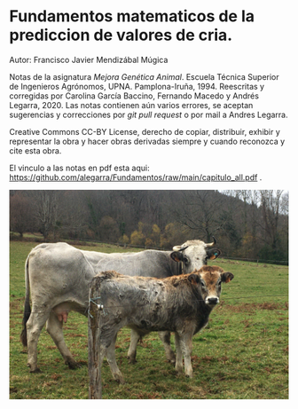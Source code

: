 # Fundamentos matematicos de la prediccion de valores de cria.

Autor: Francisco Javier Mendizábal Múgica 


Notas de la asignatura _Mejora Genética Animal_. Escuela Técnica Superior de Ingenieros Agrónomos, UPNA. Pamplona-Iruña, 1994. Reescritas y corregidas por Carolina García Baccino, Fernando Macedo y Andrés Legarra, 2020. Las notas contienen aún varios errores, se aceptan sugerencias y correcciones por _git pull request_ o por mail a Andres Legarra.

Creative Commons CC-BY License, derecho de copiar, distribuir, exhibir y representar la obra y hacer obras derivadas siempre y cuando reconozca y cite esta obra.



El vinculo a las notas en pdf esta aqui: <https://github.com/alegarra/Fundamentos/raw/main/capitulo_all.pdf> .

![](IMG_4888.jpeg)
